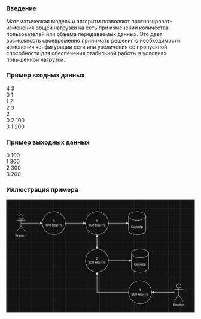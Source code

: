 ### Введение

Математическая модель и алгоритм позволяют прогнозировать изменения общей нагрузки на сеть при изменении количества
пользователей или объема передаваемых данных. Это дает возможность своевременно принимать решения о необходимости
изменения конфигурации сети или увеличения ее пропускной способности для обеспечения стабильной работы в условиях
повышенной нагрузки.

### Пример входных данных

4 3\
0 1\
1 2\
2 3\
2\
0 2 100\
3 1 200

### Пример выходных данных

0 100\
1 300\
2 300\
3 200

### Иллюстрация примера

![img.png](img.png)